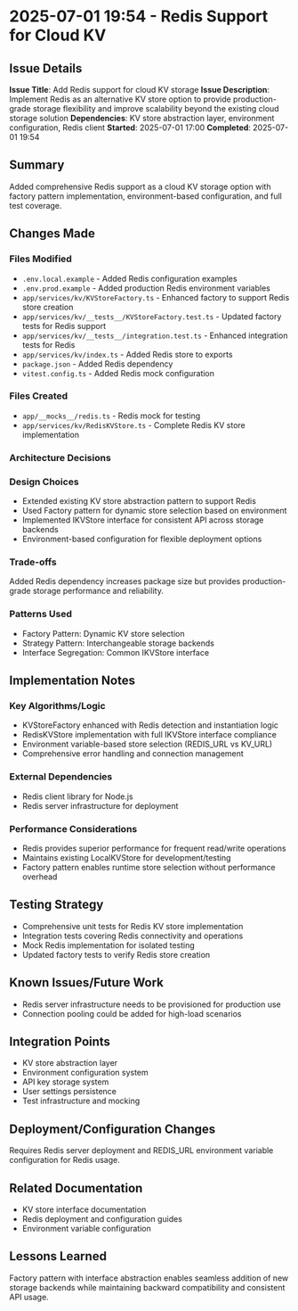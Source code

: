 # 2025-07-01 19:54 - Redis Support for Cloud KV

## Issue Details
**Issue Title**: Add Redis support for cloud KV storage
**Issue Description**: Implement Redis as an alternative KV store option to provide production-grade storage flexibility and improve scalability beyond the existing cloud storage solution
**Dependencies**: KV store abstraction layer, environment configuration, Redis client
**Started**: 2025-07-01 17:00
**Completed**: 2025-07-01 19:54

## Summary
Added comprehensive Redis support as a cloud KV storage option with factory pattern implementation, environment-based configuration, and full test coverage.

## Changes Made

### Files Modified
- `.env.local.example` - Added Redis configuration examples
- `.env.prod.example` - Added production Redis environment variables
- `app/services/kv/KVStoreFactory.ts` - Enhanced factory to support Redis store creation
- `app/services/kv/__tests__/KVStoreFactory.test.ts` - Updated factory tests for Redis support
- `app/services/kv/__tests__/integration.test.ts` - Enhanced integration tests for Redis
- `app/services/kv/index.ts` - Added Redis store to exports
- `package.json` - Added Redis dependency
- `vitest.config.ts` - Added Redis mock configuration

### Files Created
- `app/__mocks__/redis.ts` - Redis mock for testing
- `app/services/kv/RedisKVStore.ts` - Complete Redis KV store implementation

### Architecture Decisions

### Design Choices
- Extended existing KV store abstraction pattern to support Redis
- Used Factory pattern for dynamic store selection based on environment
- Implemented IKVStore interface for consistent API across storage backends
- Environment-based configuration for flexible deployment options

### Trade-offs
Added Redis dependency increases package size but provides production-grade storage performance and reliability.

### Patterns Used
- Factory Pattern: Dynamic KV store selection
- Strategy Pattern: Interchangeable storage backends
- Interface Segregation: Common IKVStore interface

## Implementation Notes

### Key Algorithms/Logic
- KVStoreFactory enhanced with Redis detection and instantiation logic
- RedisKVStore implementation with full IKVStore interface compliance
- Environment variable-based store selection (REDIS_URL vs KV_URL)
- Comprehensive error handling and connection management

### External Dependencies
- Redis client library for Node.js
- Redis server infrastructure for deployment

### Performance Considerations
- Redis provides superior performance for frequent read/write operations
- Maintains existing LocalKVStore for development/testing
- Factory pattern enables runtime store selection without performance overhead

## Testing Strategy
- Comprehensive unit tests for Redis KV store implementation
- Integration tests covering Redis connectivity and operations
- Mock Redis implementation for isolated testing
- Updated factory tests to verify Redis store creation

## Known Issues/Future Work
- Redis server infrastructure needs to be provisioned for production use
- Connection pooling could be added for high-load scenarios

## Integration Points
- KV store abstraction layer
- Environment configuration system
- API key storage system
- User settings persistence
- Test infrastructure and mocking

## Deployment/Configuration Changes
Requires Redis server deployment and REDIS_URL environment variable configuration for Redis usage.

## Related Documentation
- KV store interface documentation
- Redis deployment and configuration guides
- Environment variable configuration

## Lessons Learned
Factory pattern with interface abstraction enables seamless addition of new storage backends while maintaining backward compatibility and consistent API usage.